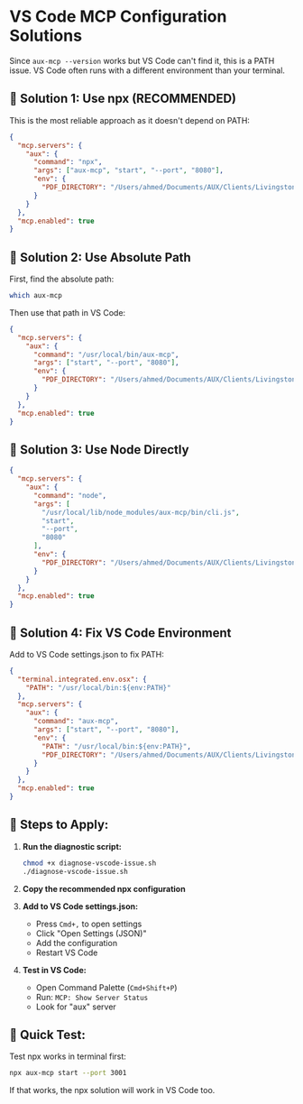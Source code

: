 # VS Code MCP Configuration Solutions

Since `aux-mcp --version` works but VS Code can't find it, this is a PATH issue. VS Code often runs with a different environment than your terminal.

## 🎯 **Solution 1: Use npx (RECOMMENDED)**

This is the most reliable approach as it doesn't depend on PATH:

```json
{
  "mcp.servers": {
    "aux": {
      "command": "npx",
      "args": ["aux-mcp", "start", "--port", "8080"],
      "env": {
        "PDF_DIRECTORY": "/Users/ahmed/Documents/AUX/Clients/Livingston/mcpserver/resources/pdfs"
      }
    }
  },
  "mcp.enabled": true
}
```

## 🔧 **Solution 2: Use Absolute Path**

First, find the absolute path:

```bash
which aux-mcp
```

Then use that path in VS Code:

```json
{
  "mcp.servers": {
    "aux": {
      "command": "/usr/local/bin/aux-mcp",
      "args": ["start", "--port", "8080"],
      "env": {
        "PDF_DIRECTORY": "/Users/ahmed/Documents/AUX/Clients/Livingston/mcpserver/resources/pdfs"
      }
    }
  },
  "mcp.enabled": true
}
```

## 🔧 **Solution 3: Use Node Directly**

```json
{
  "mcp.servers": {
    "aux": {
      "command": "node",
      "args": [
        "/usr/local/lib/node_modules/aux-mcp/bin/cli.js",
        "start",
        "--port",
        "8080"
      ],
      "env": {
        "PDF_DIRECTORY": "/Users/ahmed/Documents/AUX/Clients/Livingston/mcpserver/resources/pdfs"
      }
    }
  },
  "mcp.enabled": true
}
```

## 🔧 **Solution 4: Fix VS Code Environment**

Add to VS Code settings.json to fix PATH:

```json
{
  "terminal.integrated.env.osx": {
    "PATH": "/usr/local/bin:${env:PATH}"
  },
  "mcp.servers": {
    "aux": {
      "command": "aux-mcp",
      "args": ["start", "--port", "8080"],
      "env": {
        "PATH": "/usr/local/bin:${env:PATH}",
        "PDF_DIRECTORY": "/Users/ahmed/Documents/AUX/Clients/Livingston/mcpserver/resources/pdfs"
      }
    }
  },
  "mcp.enabled": true
}
```

## 📝 **Steps to Apply:**

1. **Run the diagnostic script:**

   ```bash
   chmod +x diagnose-vscode-issue.sh
   ./diagnose-vscode-issue.sh
   ```

2. **Copy the recommended npx configuration**

3. **Add to VS Code settings.json:**

   - Press `Cmd+,` to open settings
   - Click "Open Settings (JSON)"
   - Add the configuration
   - Restart VS Code

4. **Test in VS Code:**
   - Open Command Palette (`Cmd+Shift+P`)
   - Run: `MCP: Show Server Status`
   - Look for "aux" server

## 🧪 **Quick Test:**

Test npx works in terminal first:

```bash
npx aux-mcp start --port 3001
```

If that works, the npx solution will work in VS Code too.
